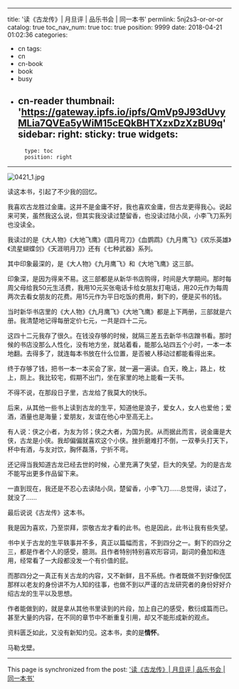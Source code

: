 
---
title: '读《古龙传》| 月旦评 | 品乐书会 | 同一本书'
permlink: 5nj2s3-or-or-or
catalog: true
toc_nav_num: true
toc: true
position: 9999
date: 2018-04-21 01:02:36
categories:
- cn
tags:
- cn
- cn-book
- book
- busy
- cn-reader
thumbnail: 'https://gateway.ipfs.io/ipfs/QmVp9J93dUvyMLia7QVEa5yWiM15cEQkBHTXzxDzXzBU9q'
sidebar:
    right:
        sticky: true
widgets:
    -
        type: toc
        position: right
---


![0421_1.jpg](https://gateway.ipfs.io/ipfs/QmVp9J93dUvyMLia7QVEa5yWiM15cEQkBHTXzxDzXzBU9q)

读这本书，引起了不少我的回忆。

我喜欢古龙胜过金庸。这并不是金庸不好，我也喜欢金庸，但古龙更得我心。说起来可笑，虽然我这么说，但其实我没读过楚留香，也没读过陆小凤，小李飞刀系列也没读全。

我读过的是《大人物》《大地飞鹰》《圆月弯刀》《血鹦鹉》《九月鹰飞》《欢乐英雄》《流星蝴蝶剑》《天涯明月刀》还有《七种武器》系列。

其中印象最深的，是《大人物》《九月鹰飞》和《大地飞鹰》这三部。

印象深，是因为得来不易。这三部都是从新华书店购得，时间是大学期间。那时每周父母给我50元生活费，我用10元买张电话卡给女朋友打电话，用20元作为每周两次去看女朋友的花费。用15元作为平日吃饭的费用，剩下的，便是买书的钱。

当时新华书店里的《大人物》《九月鹰飞》《大地飞鹰》都是上下两册，三部就是六册。我清楚地记得每册定价七元，一共是四十二元。

这四十二元我存了很久。在钱没存够的时候，就隔三差五去新华书店蹭书看。那时候的书店没那么人性化，没有地方坐，就站着看，能那么站四五个小时，一本一本地翻。去得多了，就连每本书放在什么位置，是否被人移动过都能看得出来。

终于存够了钱，把书一本一本买会了家，就一遍一遍读。白天，晚上，路上，枕上，厕上。我比较宅，假期不出门，坐在家里的地上能看一天书。

不得不说，在那段日子里，古龙给了我莫大的快乐。

后来，从其他一些书上读到古龙的生平，知道他是浪子，爱女人，女人也爱他；爱酒，酒量也是海量；爱朋友，友谊在他心中至高无上。

有人说：侠之小者，为友为邻；侠之大者，为国为民。从而据此而言，说金庸是大侠，古龙是小侠。我却偏偏就喜欢这个小侠。挫折磨难打不倒，一双拳头打天下，杯中有酒，与友对饮，胸怀磊落，宁折不弯。

还记得当我知道古龙已经去世的时候，心里充满了失望，巨大的失望。为的是古龙不能写出更多作品留下来。

一直到现在，我还是不忍心去读陆小凤，楚留香，小李飞刀……总觉得，读过了，就没了……

最后说说《古龙传》这本书。

我是因为喜欢，乃至崇拜，崇敬古龙才看的此书。也是因此，此书让我有些失望。

书中关于古龙的生平轶事并不多，真正以篇幅而言，不到四分之一。剩下的四分之三，都是作者个人的感受，臆测。且作者特别特别喜欢形容词，副词的叠加和连用，经常看了一大段都没发一个有价值的屁。

而那四分之一真正有关古龙的内容，又不新鲜，且不系统。作者既做不到好像倪匡那样以老友的身份讲不为人知的往事，也做不到以严谨的古龙研究者的身份好好介绍古龙的生平以及思想。

作者能做到的，就是拿从其他书里读到的片段，加上自己的感受，敷衍成篇而已。甚至大量的内容，在不同的章节中不断重复引用，却又不能形成新的观点。

资料匮乏如此，又没有新知灼见。这本书，卖的是**情怀**。

马勒戈壁。






- - -

This page is synchronized from the post: ['读《古龙传》| 月旦评 | 品乐书会 | 同一本书'](https://steemit.com/@weisheng167388/5nj2s3-or-or-or)
